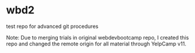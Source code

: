# wbd2
test repo for advanced git procedures

Note:  Due to merging trials in original webdevbootcamp repo, I created this repo and changed the remote origin for all material through YelpCamp v11. 
